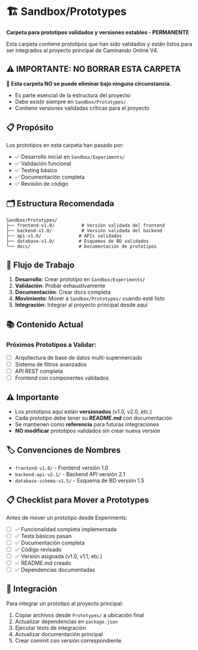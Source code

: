 # 🏗️ Sandbox/Prototypes

**Carpeta para prototipos validados y versiones estables - PERMANENTE**

Esta carpeta contiene prototipos que han sido validados y están listos para ser integrados al proyecto principal de Caminando Online V4.

## ⚠️ **IMPORTANTE: NO BORRAR ESTA CARPETA**

**🚫 Esta carpeta NO se puede eliminar bajo ninguna circunstancia.**
- Es parte esencial de la estructura del proyecto
- Debe existir siempre en `Sandbox/Prototypes/`
- Contiene versiones validadas críticas para el proyecto

## 📋 Propósito

Los prototipos en esta carpeta han pasado por:
- ✅ Desarrollo inicial en `Sandbox/Experiments/`
- ✅ Validación funcional
- ✅ Testing básico
- ✅ Documentación completa
- ✅ Revisión de código

## 🗂️ Estructura Recomendada

```
Sandbox/Prototypes/
├── frontend-v1.0/          # Versión validada del frontend
├── backend-v1.0/           # Versión validada del backend
├── api-v1.0/              # APIs validadas
├── database-v1.0/         # Esquemas de BD validados
└── docs/                  # Documentación de prototipos
```

## 🔄 Flujo de Trabajo

1. **Desarrollo**: Crear prototipo en `Sandbox/Experiments/`
2. **Validación**: Probar exhaustivamente
3. **Documentación**: Crear docs completa
4. **Movimiento**: Mover a `Sandbox/Prototypes/` cuando esté listo
5. **Integración**: Integrar al proyecto principal desde aquí

## 📚 Contenido Actual

### Próximos Prototipos a Validar:
- [ ] Arquitectura de base de datos multi-supermercado
- [ ] Sistema de filtros avanzados
- [ ] API REST completa
- [ ] Frontend con componentes validados

## ⚠️ Importante

- Los prototipos aquí están **versionados** (v1.0, v2.0, etc.)
- Cada prototipo debe tener su **README.md** con documentación
- Se mantienen como **referencia** para futuras integraciones
- **NO modificar** prototipos validados sin crear nueva versión

## 🏷️ Convenciones de Nombres

- `frontend-v1.0/` - Frontend versión 1.0
- `backend-api-v2.1/` - Backend API versión 2.1
- `database-schema-v1.5/` - Esquema de BD versión 1.5

## 📋 Checklist para Mover a Prototypes

Antes de mover un prototipo desde Experiments:

- [ ] ✅ Funcionalidad completa implementada
- [ ] ✅ Tests básicos pasan
- [ ] ✅ Documentación completa
- [ ] ✅ Código revisado
- [ ] ✅ Versión asignada (v1.0, v1.1, etc.)
- [ ] ✅ README.md creado
- [ ] ✅ Dependencias documentadas

## 🔗 Integración

Para integrar un prototipo al proyecto principal:

1. Copiar archivos desde `Prototypes/` a ubicación final
2. Actualizar dependencias en `package.json`
3. Ejecutar tests de integración
4. Actualizar documentación principal
5. Crear commit con versión correspondiente
